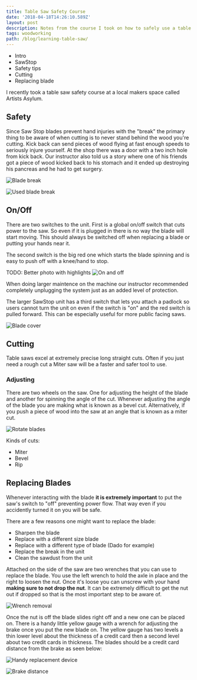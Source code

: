 ```yaml
---
title: Table Saw Safety Course
date: '2018-04-18T14:26:10.589Z'
layout: post
description: Notes from the course I took on how to safely use a table saw.
tags: woodworking
path: /blog/learning-table-saw/
---
```


* Intro
* SawStop
* Safety tips
* Cutting
* Replacing blade

I recently took a table saw safety course at a local makers space called Artists
Asylum.  

## Safety 

Since Saw Stop blades prevent hand injuries with the "break" the primary thing to
be aware of when cutting is to never stand behind the wood you're cutting.  Kick
back can send pieces of wood flying at fast enough speeds to seriously injure
yourself.  At the shop there was a door with a two inch hole from kick back.
Our instructor also told us a story where one of his friends got a piece of wood
kicked back to his stomach and it ended up destroying his pancreas and he had to
get surgery.

![Blade break](./blade-break.jpg)

![Used blade break](./brake.jpg)

## On/Off

There are two switches to the unit.  First is a global on/off switch that cuts
power to the saw.  So even if it is plugged in there is no way the blade will
start moving.  This should always be switched off when
replacing a blade or putting your hands near it.

The second switch is the big red one which starts the blade spinning and is easy
to push off with a knee/hand to stop.

TODO: Better photo with highlights
![On and off](./on-off-start.jpg)

When doing larger maintence on the machine our instructor recommended completely
unplugging the system just as an added level of protection.  

The larger SawStop unit has a third switch that lets you attach a padlock so
users cannot turn the unit on even if the switch is "on" and the red switch is
pulled forward.  This can be especially useful for more public facing saws.

![Blade cover](./blade-cover.jpg)

## Cutting

Table saws excel at extremely precise long straight cuts.  Often if you just
need a rough cut a Miter saw will be a faster and safer tool to use.

### Adjusting

There are two wheels on the saw.  One for adjusting the height of the blade and
another for spinning the angle of the cut.  Whenever adjusting the angle of the
blade you are making what is known as a bevel cut.  Alternatively, if you push a
piece of wood into the saw at an angle that is known as a miter cut.

![Rotate blades](./rotate-blade.jpg)

Kinds of cuts:

* Miter
* Bevel
* Rip

## Replacing Blades

Whenever interacting with the blade **it is extremely important** to put the
saw's switch to "off" preventing power flow.  That way even if you accidently turned
it on you will be safe.

There are a few reasons one might want to replace the blade:

* Sharpen the blade
* Replace with a different size blade
* Replace with a different type of blade (Dado for example)
* Replace the break in the unit
* Clean the sawdust from the unit

Attached on the side of the saw are two wrenches that you can use to replace the
blade.  You use the left wrench to hold the axle in place and the right to
loosen the nut.  Once it's loose you can unscrew with your hand **making sure to
not drop the nut**.  It can be extremely difficult to get the nut out if dropped
so that is the most important step to be aware of.

![Wrench removal](./wrench-blades.jpg)

Once the nut is off the blade slides right off and a new one can be placed on.
There is a handy little yellow gauge with a wrench for adjusting the brake once
you put the new blade on.  The yellow gauge has two levels a thin lower level
about the thickness of a credit card then a second level about two credit cards
in thickness.  The blades should be a credit card distance from the brake as
seen below:

![Handy replacement device](./blade-removal.jpg)

![Brake distance](./blade-break.jpg)


